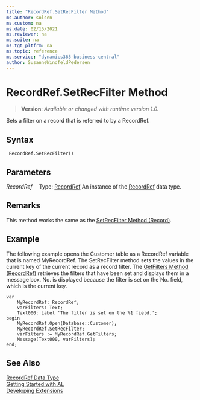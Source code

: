 ```yaml
---
title: "RecordRef.SetRecFilter Method"
ms.author: solsen
ms.custom: na
ms.date: 02/15/2021
ms.reviewer: na
ms.suite: na
ms.tgt_pltfrm: na
ms.topic: reference
ms.service: "dynamics365-business-central"
author: SusanneWindfeldPedersen
---
```

[//]: # (START>DO_NOT_EDIT)
[//]: # (IMPORTANT:Do not edit any of the content between here and the END>DO_NOT_EDIT.)
[//]: # (Any modifications should be made in the .xml files in the ModernDev repo.)
# RecordRef.SetRecFilter Method
> **Version**: _Available or changed with runtime version 1.0._

Sets a filter on a record that is referred to by a RecordRef.


## Syntax
```
 RecordRef.SetRecFilter()
```

## Parameters
*RecordRef*
&emsp;Type: [RecordRef](recordref-data-type.md)
An instance of the [RecordRef](recordref-data-type.md) data type.


[//]: # (IMPORTANT: END>DO_NOT_EDIT)

## Remarks  
 This method works the same as the [SetRecFilter Method \(Record\)](../../methods/devenv-setrecfilter-method-record.md).  

## Example  
 The following example opens the Customer table as a RecordRef variable that is named MyRecordRef. The SetRecFilter method sets the values in the current key of the current record as a record filter. The [GetFilters Method \(RecordRef\)](recordref-getfilters-method.md) retrieves the filters that have been set and displays them in a message box. No. is displayed because the filter is set on the No. field, which is the current key. 
 
```al
var
    MyRecordRef: RecordRef;
    varFilters: Text;
    Text000: Label 'The filter is set on the %1 field.';
begin 
    MyRecordRef.Open(Database::Customer);  
    MyRecordRef.SetRecFilter;  
    varFilters := MyRecordRef.GetFilters;  
    Message(Text000, varFilters);  
end;
```  

## See Also
[RecordRef Data Type](recordref-data-type.md)  
[Getting Started with AL](../../devenv-get-started.md)  
[Developing Extensions](../../devenv-dev-overview.md)